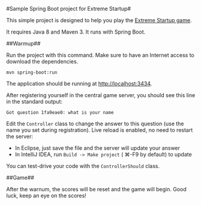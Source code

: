 #Sample Spring Boot project for Extreme Startup#

This simple project is designed to help you play the [Extreme Startup game](https://github.com/rchatley/extreme_startup).

It requires Java 8 and Maven 3. It runs with Spring Boot.

##Warmup##

Run the project with this command. Make sure to have an Internet access to download the dependencies.

```
mvn spring-boot:run
```

The application should be running at [http://localhost:3434](http://localhost:3434).

After registering yourself in the central game server, you should see this line in the standard output:

```
Got question 1fa9eae0: what is your name
```

Edit the `Controller` class to change the answer to this question (use the name you set during registration). Live reload is enabled, no need to restart the server:
 
 * In Eclipse, just save the file and the server will update your answer
 * In IntelliJ IDEA, run `Build -> Make project` ( ⌘-F9 by default) to update
 
You can test-drive your code with the `ControllerShould` class.
  
##Game##
  
After the warnum, the scores will be reset and the game will begin. Good luck, keep an eye on the scores!
